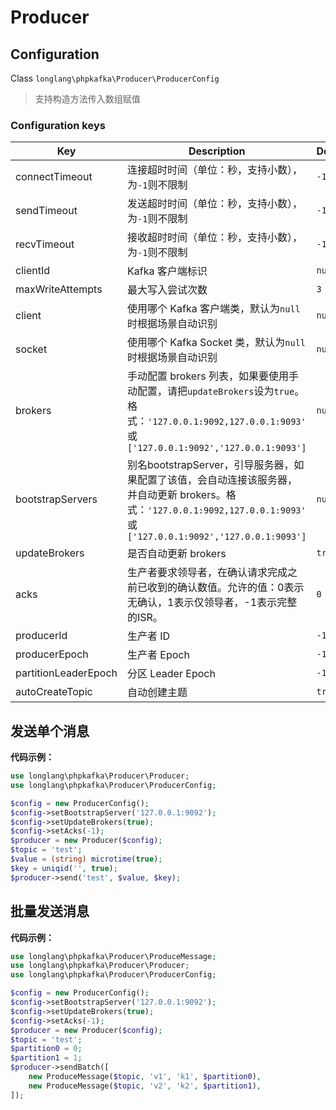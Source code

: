 # Producer

## Configuration

Class `longlang\phpkafka\Producer\ProducerConfig`

> 支持构造方法传入数组赋值

### Configuration keys

| Key | Description | Default |
| - | - | - |
| connectTimeout | 连接超时时间（单位：秒，支持小数），为`-1`则不限制 | `-1` |
| sendTimeout | 发送超时时间（单位：秒，支持小数），为`-1`则不限制 | `-1` |
| recvTimeout | 接收超时时间（单位：秒，支持小数），为`-1`则不限制 | `-1` |
| clientId | Kafka 客户端标识 | `null` |
| maxWriteAttempts | 最大写入尝试次数 | `3` |
| client | 使用哪个 Kafka 客户端类，默认为`null`时根据场景自动识别 | `null` |
| socket | 使用哪个 Kafka Socket 类，默认为`null`时根据场景自动识别 | `null` |
| brokers | 手动配置 brokers 列表，如果要使用手动配置，请把`updateBrokers`设为`true`。格式：`'127.0.0.1:9092,127.0.0.1:9093'` 或 `['127.0.0.1:9092','127.0.0.1:9093']` | `null` |
| bootstrapServers | 别名bootstrapServer，引导服务器，如果配置了该值，会自动连接该服务器，并自动更新 brokers。格式：`'127.0.0.1:9092,127.0.0.1:9093'` 或 `['127.0.0.1:9092','127.0.0.1:9093']` | `null` |
| updateBrokers | 是否自动更新 brokers | `true` |
| acks | 生产者要求领导者，在确认请求完成之前已收到的确认数值。允许的值：0表示无确认，1表示仅领导者，-1表示完整的ISR。 | `0` |
| producerId | 生产者 ID | `-1` |
| producerEpoch | 生产者 Epoch | `-1` |
| partitionLeaderEpoch | 分区 Leader Epoch | `-1` |
| autoCreateTopic | 自动创建主题 | `true` |

## 发送单个消息

**代码示例：**

```php
use longlang\phpkafka\Producer\Producer;
use longlang\phpkafka\Producer\ProducerConfig;

$config = new ProducerConfig();
$config->setBootstrapServer('127.0.0.1:9092');
$config->setUpdateBrokers(true);
$config->setAcks(-1);
$producer = new Producer($config);
$topic = 'test';
$value = (string) microtime(true);
$key = uniqid('', true);
$producer->send('test', $value, $key);
```

## 批量发送消息

**代码示例：**

```php
use longlang\phpkafka\Producer\ProduceMessage;
use longlang\phpkafka\Producer\Producer;
use longlang\phpkafka\Producer\ProducerConfig;

$config = new ProducerConfig();
$config->setBootstrapServer('127.0.0.1:9092');
$config->setUpdateBrokers(true);
$config->setAcks(-1);
$producer = new Producer($config);
$topic = 'test';
$partition0 = 0;
$partition1 = 1;
$producer->sendBatch([
    new ProduceMessage($topic, 'v1', 'k1', $partition0),
    new ProduceMessage($topic, 'v2', 'k2', $partition1),
]);
```
